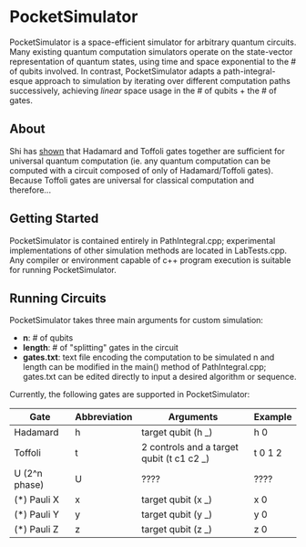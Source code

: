 # PocketSimulator
PocketSimulator is a space-efficient simulator for arbitrary quantum circuits. Many existing quantum computation simulators operate on the state-vector representation of quantum states, using time and space exponential to the # of qubits involved. In contrast, PocketSimulator adapts a path-integral-esque approach to simulation by iterating over different computation paths successively, achieving *linear* space usage in the # of qubits + the # of gates. 
## About
Shi has [shown](https://arxiv.org/abs/quant-ph/0205115) that Hadamard and Toffoli gates together are sufficient for universal quantum computation (ie. any quantum computation can be computed with a circuit composed of only of Hadamard/Toffoli gates).
Because Toffoli gates are universal for classical computation and therefore...
## Getting Started
PocketSimulator is contained entirely in PathIntegral.cpp; experimental implementations of other simulation methods are located in LabTests.cpp. Any compiler or environment capable of c++ program execution is suitable for running PocketSimulator.
## Running Circuits
PocketSimulator takes three main arguments for custom simulation:
- **n**: # of qubits
- **length**: # of "splitting" gates in the circuit
- **gates.txt**: text file encoding the computation to be simulated
n and length can be modified in the main() method of PathIntegral.cpp; gates.txt can be edited directly to input a desired algorithm or sequence. 

Currently, the following gates are supported in PocketSimulator:

Gate | Abbreviation | Arguments | Example
---|---|---|---
Hadamard | h | target qubit (h \_) | h 0
Toffoli | t | 2 controls and a target qubit (t c1 c2 \_) | t 0 1 2
U (2^n phase) | U | ???? | ????
(\*) Pauli X | x | target qubit (x \_) | x 0
(\*) Pauli Y | y | target qubit (y \_) | y 0
(\*) Pauli Z | z | target qubit (z \_) | z 0
